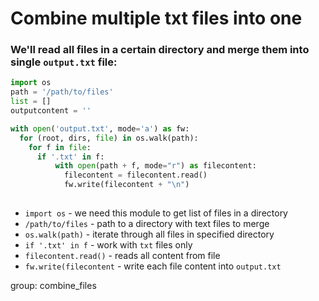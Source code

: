 # Combine multiple txt files into one

### We'll read all files in a certain directory and merge them into single `output.txt` file:

```python
import os
path = '/path/to/files'
list = []
outputcontent = ''

with open('output.txt', mode='a') as fw:
  for (root, dirs, file) in os.walk(path):
    for f in file:
      if '.txt' in f:
    	  with open(path + f, mode="r") as filecontent:
    	    filecontent = filecontent.read()
    	    fw.write(filecontent + "\n")
	      
```

- `import os` - we need this module to get list of files in a directory
- `/path/to/files` - path to a directory with text files to merge
- `os.walk(path)` - iterate through all files in specified directory
- `if '.txt' in f` - work with `txt` files only
- `filecontent.read()` - reads all content from file
- `fw.write(filecontent` - write each file content into `output.txt`

group: combine_files


